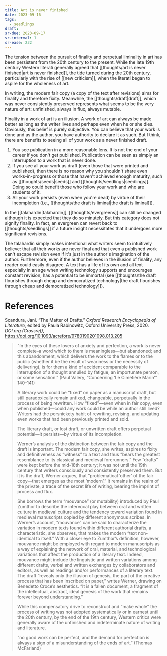 ```yaml
---
title: Art is never finished
date: 2023-09-16
tags:
  - seedlings
draft:
sr-due: 2023-09-17
sr-interval: 1
sr-ease: 232
---
```

The tension between the pursuit of finality and perpetual liminality in art has been persistent from the 20th century to the present. While the late 19th century Western literati generally agreed that [[thoughts/art is never finished|art is never finished]], the tide turned during the 20th century, particularly with the rise of [[new criticism]], when the literati began to aspire for the wholeness of art.

In writing, the modern fair copy (a copy of the text after revisions) aims for finality and therefore fixity. Meanwhile, the [[thoughts/draft|draft]], which was never consistently preserved represents what seems to be the very nature of art: unfinished, always in flux, always mutable.

Finality in a work of art is an illusion. A work of art can always be made better as long as the writer lives and perhaps even when he or she dies. Obviously, this belief is purely subjective. You can believe that your work is done and as the author, you have authority to declare it as such. But I think, there are benefits to seeing all of your work as a never finished draft.

1. You see publication in a more reasonable lens. It is not the end of your career if you don't get published. Publication can be seen as simply an interruption to a work that is never done.
2. If you see all your work as draft (even those that were printed and published), then there is no reason why you shouldn't share even works-in-progress or those that haven't achieved enough maturity, such as [[thoughts/seeds|seeds]] and [[thoughts/seedlings|seedlings]]. Doing so could benefit those who follow your work and who are students of it.
3. All your work persists (even when you're dead) by virtue of their incompletion (i.e., [[thoughts/the draft is liminal|the draft is liminal]]).

In the [[talahardin|talahardin]], [[thoughts/evergreens]] can still be changed although it is expected that they do so minutely. But this category does not signify finality. In fact, an evergreen can revert back to [[thoughts/seedlings]] if a future insight necessitates that it undergoes more significant revisions.

The talahardin simply makes intentional what writers seem to intuitively believe: that all their works are never final and that even a published work can't escape revision even if it's just in the author's imagination of the author. Furthermore, even if the author believes in the illusion of finality, any reader could easily disagree. A text has a life of its own and all text especially in an age when writing technology supports and encourages constant revision, has a potential to be immortal (see [[thoughts/the draft flourishes through cheap and democratized technology|the draft flourishes through cheap and democratized technology]]).

# References

Scandura, Jani. “The Matter of Drafts.” _Oxford Research Encyclopedia of Literature_, edited by Paula Rabinowitz, Oxford University Press, 2020. _DOI.org (Crossref)_, https://doi.org/10.1093/acrefore/9780190201098.013.205

>"In the eyes of these lovers of anxiety and perfection, a work is never complete–a word which to them is meaningless—but abandoned; and this abandonment, which delivers the work to the flames or to the public (whether it be the result of weariness or the necessity of delivering), is for them a kind of accident comparable to the interruption of a thought annulled by fatigue, an importunate person, or some sensation." (Paul Valéry, “Concerning ‘Le Cimetière Marin’” 140–141)
>
>A literary work could be “fixed” on paper as a manuscript draft, but still paradoxically remain unfixed, changeable, perpetually in the process of being rewritten. How “fixed”—even when in fair copy, even when published—could any work could be while an author still lived? Writers had the persnickety habit of rewriting, revising, and updating even works that had been previously printed and sold.
>
>The literary draft, or lost draft, or unwritten draft offers perpetual potential—it persists—by virtue of its incompletion.
>
>Werner’s analysis of the distinction between the fair copy and the draft is important. The modern fair copy, she writes, aspires to fixity and definitiveness as “witness” to a text and thus “bears the greatest resemblance to its classical and medieval forerunners.” Few “drafts” were kept before the mid-18th century; it was not until the 19th century that writers consciously and consistently preserved them. But it is the draft, Werner argues, that “problematical ‘other’ of the fair copy—that emerges as the most ‘modern’.” It remains in the realm of the private, a trace of the secret life of writing, bearing the imprint of process and flux.
>
>She borrows the term “mouvance” (or mutability) introduced by Paul Zumthor to describe the intervocal play between oral and written culture in medieval culture and the tendency toward variation found in medieval manuscripts copied by different anonymous scribes. In Werner’s account, “mouvance” can be said to characterize the variation in modern texts found within different authorial drafts, a characteristic, she observes, that makes the modern “text non-identical to itself.” With a closer eye to Zumthor’s definition, however, mouvance might be employed with regard to modern manuscripts as a way of explaining the network of oral, material, and technological variations that affect the production of a literary text. Indeed, mouvance might include the linguistic and written variations among different drafts, verbal and written exchanges by collaborators and editors, as well as readings and/or performances of a literary text. The draft “reveals only the illusion of genesis, the part of the creative process that has been inscribed on paper,” writes Werner, drawing on Benedetto Croce’s aesthetics. “It is a fallen document, a fragment of the intellectual, abstract, ideal genesis of the work that remains forever beyond understanding.”
>
>While this compensatory drive to reconstruct and “make whole” the process of writing was not adopted systematically or in earnest until the 20th century, by the end of the 19th century, Western critics were generally aware of the unfinished and indeterminate nature of writing and literature.
>
>“no good work can be perfect, and the demand for perfection is always a sign of a misunderstanding of the ends of art.” (Thomas McFarland)